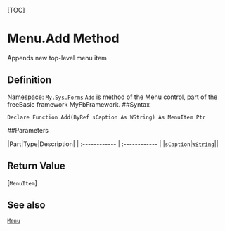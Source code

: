 [TOC]
# Menu.Add Method
Appends new top-level menu item
## Definition
Namespace: [`My.Sys.Forms`](My.Sys.Forms.md)
`Add` is method of the Menu control, part of the freeBasic framework MyFbFramework.
##Syntax
```freeBasic
Declare Function Add(ByRef sCaption As WString) As MenuItem Ptr
```

##Parameters

|Part|Type|Description|
| :------------ | :------------ |
|`sCaption`|[`WString`]("https://www.freebasic.net/wiki/KeyPgWString")||

## Return Value
[`MenuItem`]
## See also
[`Menu`](Menu.md)

